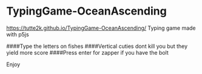 # TypingGame-OceanAscending
https://tutte2k.github.io/TypingGame-OceanAscending/
Typing game made with p5js

####Type the letters on fishes
####Vertical cuties dont kill you but they yield more score
####Press enter for zapper if you have the bolt

Enjoy
